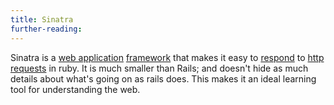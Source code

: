 ```yaml
---
title: Sinatra
further-reading:
---
```



Sinatra is a [web application](/web-application) [framework](/application-framework) that makes it easy to [respond](/response) to [http](/http-hypertext-transfer-protocol) [requests](/request) in ruby. It is much smaller than Rails; and doesn't hide as much details about what's going on as rails does. This makes it an ideal learning tool for understanding the web.

